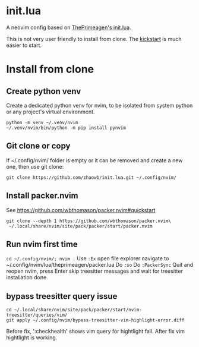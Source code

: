 # init.lua
A neovim config based on [ThePrimeagen's init.lua](https://github.com/ThePrimeagen/init.lua).

This is not very user friendly to install from clone. The [kickstart](https://github.com/nvim-lua/kickstart.nvim/blob/master/init.lua) is much easier to start.

# Install from clone

## Create python venv
Create a dedicated python venv for nvim, to be isolated from system python or any project's virtual environment.

```
python -m venv ~/.venv/nvim
~/.venv/nvim/bin/python -m pip install pynvim
```

## Git clone or copy
If ~/.config/nvim/ folder is empty or it can be removed and create a new one, then use git clone:
```
git clone https://github.com/zhaowb/init.lua.git ~/.config/nvim/
```

## Install packer.nvim
See https://github.com/wbthomason/packer.nvim#quickstart
```
git clone --depth 1 https://github.com/wbthomason/packer.nvim\
 ~/.local/share/nvim/site/pack/packer/start/packer.nvim
```

## Run nvim first time
`cd ~/.config/nvim/; nvim .`
Use `:Ex` open file explorer navigate to ~/.config/nvim/lua/theprimeagen/packer.lua
Do `:so`
Do `:PackerSync`
Quit and reopen nvim, press Enter skip treesitter messages and wait for treesitter installation done.

## bypass treesitter query issue
```
cd ~/.local/share/nvim/site/pack/packer/start/nvim-treesitter/queries/vim/
git apply ~/.config/nvim/bypass-treesitter-vim-highlight-error.diff
```
Before fix, ':checkhealth' shows vim query for hightlight fail.
After fix vim hightlight is working.

